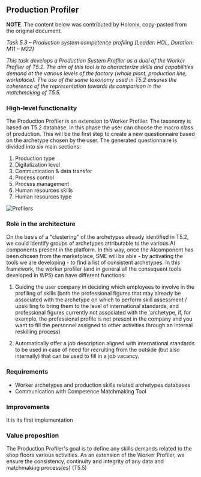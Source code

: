 Production Profiler
-------------------

**NOTE**. The content below was contributed by Holonix, copy-pasted from
the original document.


_Task 5.3 – Production system competence profiling [Leader: HOL, Duration: M11 – M22]_

_This task develops a Production System Profiler as a dual of the Worker Profiler of T5.2. The aim of this tool is to
characterize skills and capabilities demand at the various levels of the factory (whole plant, production line, workplace).
The use of the same taxonomy used in T5.2 ensures the coherence of the representation towards its comparison in the
matchmaking of T5.5._

### High-level functionality 

The Production Profiler is an extension to Worker Profiler. The taxonomy is based on T5.2 database. In this phase the user can choose the macro class of production. This will be the first step to create a new questionnaire based on the archetype chosen by the user. The generated questionnaire is divided into six main sections:

1.	Production type
2.	Digitalization level
3.	Communication & data transfer
4.	Process control
5.	Process management
6.	Human resources skills
7.  Human resources type

![Profilers](https://user-images.githubusercontent.com/2041951/154861902-7b86f36a-8350-4b76-83b2-6d118bfa2b2f.png)

### Role in the architecture

On the basis of a "clustering" of the archetypes already identified in T5.2, we could identify groups of archetypes attributable to the various AI components present in the platform. In this way, once the AI ​​component has been chosen from the marketplace, SME will be able - by activating the tools we are developing - to find a list of consistent archetypes. In this framework, the worker profiler (and in general all the consequent tools developed in WP5) can have different functions:

1. Guiding the user company in deciding which employees to involve in the profiling of skills (both the professional figures that may already be associated with the archetype on which to perform skill assessment / upskilling to bring them to the level of international standards, and professional figures currently not associated with the 'archetype, if, for example, the professional profile is not present in the company and you want to fill the personnel assigned to other activities through an internal reskilling process)

2. Automatically offer a job description aligned with international standards to be used in case of need for recruiting from the outside (but also internally) that can be used to fill in a job vacancy.

### Requirements

- Worker archetypes and production skills related archetypes databases
- Communication with Competence Matchmaking Tool

### Improvements

It is its first implementation

### Value proposition

The Production Profiler's goal is to define any skills demands related to the shop floors various activities. As an extension of the Worker Profiler, we ensure the consistency, continuity and integrity of any data and matchmaking process(es) (T5.5)
